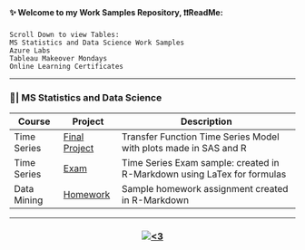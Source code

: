 #### ✨ Welcome to my Work Samples Repository, ❗❗ReadMe:
<pre><code>Scroll Down to view Tables: 
MS Statistics and Data Science Work Samples
Azure Labs
Tableau Makeover Mondays
Online Learning Certificates</code></pre>

---------------------------------------------------------------------------------------------------------------------------------------------------------------------------------
<h3 align="left"> 🏫| MS Statistics and Data Science  </h3> 

| Course | Project | Description | 
| -------- | -------- | -------- | 
| Time Series | [Final Project](https://github.com/lkdgooch/work_samples/blob/main/FinalProject.pdf) | Transfer Function Time Series Model with plots made in SAS and R | 
| Time Series | [Exam](https://github.com/lkdgooch/work_samples/blob/main/TSExam1.pdf) | Time Series Exam sample: created in R-Markdown using LaTex for formulas |
| Data Mining | [Homework](https://github.com/lkdgooch/work_samples/blob/main/DataMiningHW6.pdf) | Sample homework assignment created in R-Markdown |

---------------------------------------------------------------------------------------------------------------------------------------------------------------------------------


<h3 align="center">  <a href="#"><img alt="<3" src="http://ForTheBadge.com/images/badges/built-with-love.svg "></a></h3>

 
